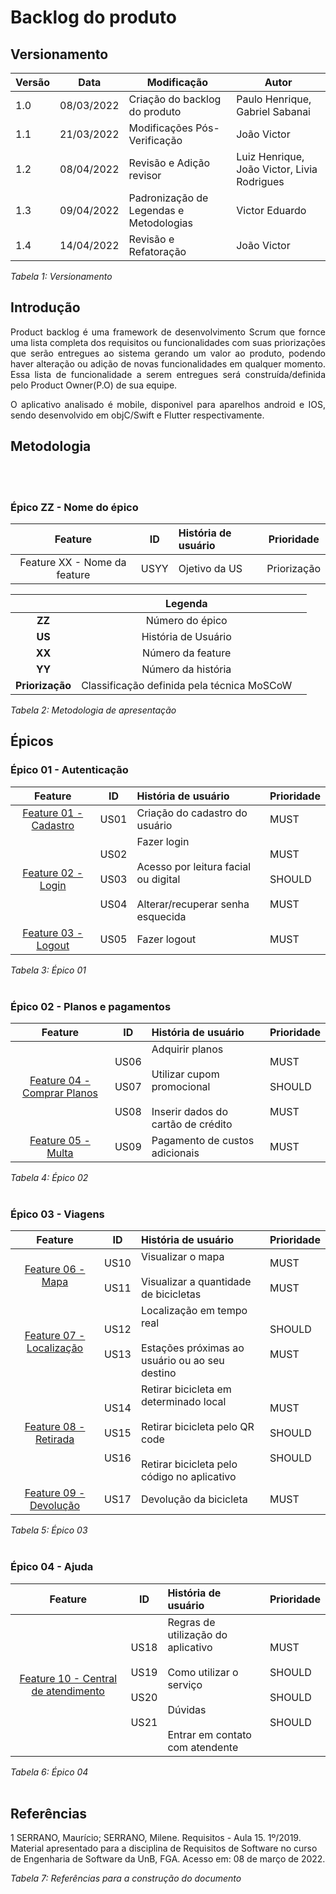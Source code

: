 # Backlog do produto

## Versionamento

| Versão | Data | Modificação | Autor |
|-|-|-|-|
| 1.0 | 08/03/2022 | Criação do backlog do produto | Paulo Henrique, Gabriel Sabanai |
| 1.1 | 21/03/2022 | Modificações Pós-Verificação | João Victor |
| 1.2 | 08/04/2022 | Revisão e Adição revisor | Luiz Henrique, João Victor, Livia Rodrigues |
| 1.3 | 09/04/2022 | Padronização de Legendas e Metodologias | Victor Eduardo |
| 1.4 | 14/04/2022 | Revisão e Refatoração | João Victor |

*Tabela 1: Versionamento*

## Introdução
<p style="text-align: justify;"> Product backlog é uma framework de desenvolvimento Scrum que fornce uma lista completa dos requisitos ou funcionalidades com suas priorizações que serão entregues ao sistema gerando um valor ao produto, podendo haver alteração ou adição de novas funcionalidades em qualquer momento. Essa lista de funcionalidade a serem entregues será construída/definida pelo Product Owner(P.O) de sua equipe. </p> 

<p style="text-align: justify;">O aplicativo analisado é mobile, disponivel para aparelhos android e IOS, sendo desenvolvido em objC/Swift e Flutter respectivamente. </p> 


## Metodologia
<br><br>

### Épico ZZ - Nome do épico
|**Feature**|**ID**|**História de usuário**| **Prioridade** |
|:----------:|:----:|:----------------------| --------- |
|  Feature XX - Nome da feature  | USYY | Ojetivo da US | Priorização |

||Legenda||
|:----------:|:----:|:----------------------|
| **ZZ** | Número do épico ||
| **US** | História de Usuário ||
| **XX** | Número da feature ||
| **YY** | Número da história ||
| **Priorização** | Classificação definida pela técnica MoSCoW ||

*Tabela 2: Metodologia de apresentação*

## Épicos

### Épico 01 - Autenticação
<div id="epico1"></div>

|**Feature**|**ID**|**História de usuário**| **Prioridade** |
|:----------:|:----:|:----------------------| --------- |
| <a href="https://requisitos-de-software.github.io/2021.2-Tembici/modelagem/backlog/historias_de_usuario/#feature1">Feature 01 - Cadastro</a> | US01 | Criação do cadastro do usuário | MUST |
| <a href="https://requisitos-de-software.github.io/2021.2-Tembici/modelagem/backlog/historias_de_usuario/#feature2">Feature 02 - Login </a> | US02 </br></br>  US03 </br></br> US04 | Fazer login </br></br> Acesso por leitura facial ou digital </br></br> Alterar/recuperar senha esquecida | MUST </br></br> SHOULD </br></br> MUST|
| <a href="https://requisitos-de-software.github.io/2021.2-Tembici/modelagem/backlog/historias_de_usuario/#feature3">Feature 03 - Logout</a> | US05 | Fazer logout | MUST |

*Tabela 3: Épico 01*
<br><br>

### Épico 02 - Planos e pagamentos
<div id="epico2"></div>

|**Feature**|**ID**|**História de usuário**| **Prioridade** |
|:----------:|:----:|:----------------------| --------- |
| <a href="https://requisitos-de-software.github.io/2021.2-Tembici/modelagem/backlog/historias_de_usuario/#feature4">Feature 04 - Comprar Planos</a> | US06 </br></br> US07 </br></br> US08 | Adquirir planos </br></br> Utilizar cupom promocional </br></br> Inserir dados do cartão de crédito | MUST </br></br> SHOULD </br></br> MUST |
| <a href="https://requisitos-de-software.github.io/2021.2-Tembici/modelagem/backlog/historias_de_usuario/#feature5">Feature 05 - Multa</a> | US09 | Pagamento de custos adicionais | MUST |

*Tabela 4: Épico 02*
<br><br>

### Épico 03 - Viagens
<div id="epico3"></div>

|**Feature**|**ID**|**História de usuário**| **Prioridade** |
|:----------:|:----:|:----------------------| --------- |
| <a href="https://requisitos-de-software.github.io/2021.2-Tembici/modelagem/backlog/historias_de_usuario/#feature6">Feature 06 - Mapa</a> | US10 </br></br> US11 | Visualizar o mapa </br></br> Visualizar a quantidade de bicicletas | MUST </br></br> MUST |
| <a href="https://requisitos-de-software.github.io/2021.2-Tembici/modelagem/backlog/historias_de_usuario/#feature7">Feature 07 - Localização</a> | US12 </br></br> US13 | Localização em tempo real </br></br> Estações próximas ao usuário ou ao seu destino | SHOULD </br></br> MUST|
| <a href="https://requisitos-de-software.github.io/2021.2-Tembici/modelagem/backlog/historias_de_usuario/#feature8">Feature 08 - Retirada</a> | US14 </br></br> US15 </br></br> US16 | Retirar bicicleta em determinado local </br></br> Retirar bicicleta pelo QR code </br></br> Retirar bicicleta pelo código no aplicativo | MUST </br></br> SHOULD </br></br> SHOULD |
| <a href="https://requisitos-de-software.github.io/2021.2-Tembici/modelagem/backlog/historias_de_usuario/#feature9">Feature 09 - Devolução</a> | US17 | Devolução da bicicleta | MUST|

*Tabela 5: Épico 03*
<br><br>

### Épico 04 - Ajuda
<div id="epico4"></div>

|**Feature**|**ID**|**História de usuário**| **Prioridade** |
|:----------:|:----:|:----------------------| --------- |
| <a href="https://requisitos-de-software.github.io/2021.2-Tembici/modelagem/backlog/historias_de_usuario/#feature10">Feature 10 - Central de atendimento</a> | US18 </br></br> US19 </br></br> US20 </br></br> US21 | Regras de utilização do aplicativo </br></br> Como utilizar o serviço </br></br> Dúvidas </br></br> Entrar em contato com atendente  | MUST </br></br> SHOULD </br></br> SHOULD </br></br> SHOULD |

*Tabela 6: Épico 04*
<br><br>

## Referências

<p>1 SERRANO, Maurício; SERRANO, Milene. Requisitos - Aula 15. 1º/2019. Material apresentado para a disciplina de Requisitos de Software no curso de Engenharia de Software da UnB, FGA. Acesso em: 08 de março de 2022.</p>

*Tabela 7: Referências para a construção do documento*